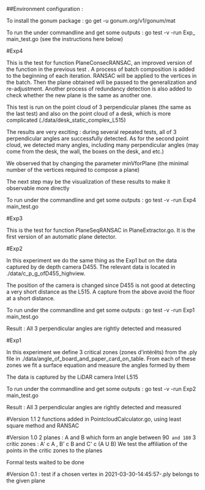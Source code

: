 ##Environment configuration :


To install the gonum package : go get -u gonum.org/v1/gonum/mat

To run the under commandline and get some outputs : go test -v -run Exp_ main_test.go (see the instructions here below)

#Exp4

This is the test for function PlaneConsecRANSAC, an improved version of the function in the previous test . A process of batch composition is added to the beginning of each iteration. RANSAC will be applied to the vertices in the batch. Then the plane obtained will be passed to the generalization and re-adjustment. Another process of redundancy detection is also added to check whether the new plane is the same as another one.

This test is run on the point cloud of 3 perpendicular planes (the same as the last test) and also on the point cloud of a desk, which is more complicated (./data/desk_static_complex_L515)

The results are very exciting : during several repeated tests, all of 3 perpendicular angles are successfully detected. As for the second point cloud, we detected many angles, including many perpendicular angles (may come from the desk, the wall, the boxes on the desk, and etc.)

We observed that by changing the parameter minVforPlane (the minimal number of the vertices required to compose a plane)

The next step may be the visualization of these results to make it observable more directly

To run under the commandline and get some outputs : go test -v -run Exp4 main_test.go


#Exp3

This is the test for function PlaneSeqRANSAC in PlaneExtractor.go. It is the first version of an automatic plane detector. 


#Exp2

In this experiment we do the same thing as the Exp1 but on the data captured by de depth camera D455. The relevant data is located in ./data/c_p_g_ofD455_highview.

The position of the camera is changed since D455 is not good at detecting a very short distance as the L515. A capture from the above avoid the floor at a short distance.

To run under the commandline and get some outputs : go test -v -run Exp1 main_test.go

Result : All 3 perpendicular angles are rightly detected and measured

#Exp1

In this experiment we define 3 critical zones (zones d'intérêts) from the .ply file in ./data/angle_of_board_and_paper_card_on_table. From each of these zones we fit a surface equation and measure the angles formed by them

The data is captured by the LiDAR camera Intel L515

To run under the commandline and get some outputs : go test -v -run Exp2 main_test.go

Result : All 3 perpendicular angles are rightly detected and measured

#Version 1.1
2 functions added in PointcloudCalculator.go, using least square method and RANSAC

#Version 1.0
2 planes : A and B which form an angle between 90` and 180`
3 critic zones : A' c  A , B' c B and C' c (A U B)
We test the affiliation of the points in the critic zones to the planes

Formal tests waited to be done 

#Version 0.1 : 
test if a chosen vertex in 2021-03-30-14:45:57-.ply  belongs to the given plane

